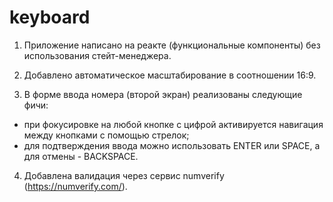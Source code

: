 # keyboard
1. Приложение написано на реакте (функциональные компоненты) без использования стейт-менеджера.
2. Добавлено автоматическое масштабирование в соотношении 16:9.

3. В форме ввода номера (второй экран) реализованы следующие фичи:
- при фокусировке на любой кнопке с цифрой активируется навигация между кнопками с помощью стрелок;
- для подтверждения ввода можно использовать ENTER или SPACE, а для отмены - BACKSPACE.

4. Добавлена валидация через сервис numverify (https://numverify.com/).
